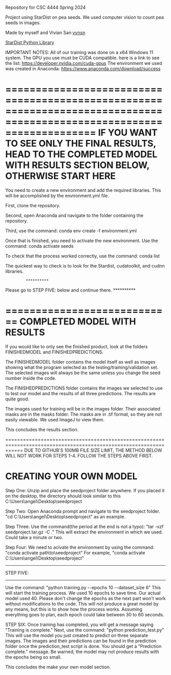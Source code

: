 Repository for CSC 4444 Spring 2024

Project using StarDist on pea seeds. We used computer vision to count pea seeds in images.

Made by myself and Vivian San [vvnsn](https://github.com/vvnsn)

[StarDist Python Library](https://stardist.net/)

IMPORTANT NOTES: 
All of our training was done on a x64 Windows 11 system.
The GPU you use must be CUDA compatible. here is a link to see the list: https://developer.nvidia.com/cuda-gpus
The environment we used was created in Anaconda: https://www.anaconda.com/download/success

=======================================================================================================================
IF YOU WANT TO SEE ONLY THE FINAL RESULTS, HEAD TO THE COMPLETED MODEL WITH RESULTS SECTION BELOW, OTHERWISE START HERE
=======================================================================================================================

You need to create a new environment and add the required libraries. This will be accomplished by the environment.yml file.

First, clone the repository.

Second, open Anaconda and navigate to the folder containing the repository.

Third, use the command: conda env create -f environment.yml

Once that is finished, you need to activate the new environment. Use the command: conda activate seeds

To check that the process worked correctly, use the command: conda list

The quickest way to check is to look for the Stardist, cudatoolkit, and cudnn libraries.

             **********
Please go to STEP FIVE: below and continue there.
             **********



============================
COMPLETED MODEL WITH RESULTS
============================

If you would like to only see the finished product, look at the folders FINISHEDMODEL and FINISHEDPREDICTIONS.

The FINISHEDMODEL folder contains the model itself as well as images showing what the program selected as the testing/training/validation set. The selected images will always be the same unless you change the seed number inside the code.

The FINISHEDPREDICTIONS folder contains the images we selected to use to test our model and the results of all three predictions. The results are quite good.

The images used for training will be in the images folder. Their associated masks are in the masks folder. The masks are in .tif format, so they are not easily viewable. We used ImageJ to view them.

This concludes the results section.


==================================================================================================================
DUE TO GITHUB'S 100MB FILE SIZE LIMIT, THE METHOD BELOW WILL NOT WORK FOR STEPS 1-4. FOLLOW THE STEPS ABOVE FIRST.

CREATING YOUR OWN MODEL
==================================================================================================================

Step One:
Unzip and place the seedproject folder anywhere. If you placed it on the desktop, the directory should look similar to this
C:\Users\angel\Desktop\seedproject

Step Two:
Open Anaconda prompt and navigate to the seedproject folder.
"cd C:\Users\angel\Desktop\seedproject"
as an example.

Step Three:
Use the command(the period at the end is not a typo):
"tar -xzf seedproject.tar.gz -C ."
This will extract the environment in which we used. Could take a minute or two.

Step Four:
We need to acivate the environment by using the command:
"conda activate path\to\seedproject"
For example,
"conda activate C:\Users\angel\Desktop\seedproject"

**********
STEP FIVE:
**********
Use the command:
"python training.py --epochs 10 --dataset_size 6"
This will start the training process. We used 10 epochs to save time. Our actual model used 40. Please don't change the epochs as the next part won't work without modifications to the code. This will not produce a great model by any means, but this is to show how the process works. Assuming everything goes to plan, each epoch could take between 30 to 60 seconds.

STEP SIX:
Once training has completed, you will get a message saying "Training is complete." Next, use the command:
"python prediction_test.py"
This will use the model you just created to predict on three separate images. The images and their predictions can be found in the prediction folder once the prediction_test script is done. You should get a "Prediction complete." message. Be warned, the model may not produce results with the epochs being so small.

This concludes the make your own model section.